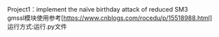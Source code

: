 Project1：implement the naïve birthday attack of reduced SM3  
gmssl模块使用参考[https://www.cnblogs.com/rocedu/p/15518988.html]  
运行方式:运行.py文件

